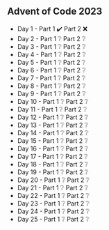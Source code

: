 ## Advent of Code 2023

* Day 1 - Part 1 ✔️ Part 2 ❌
* Day 2 - Part 1 ❔ Part 2 ❔
* Day 3 - Part 1 ❔ Part 2 ❔
* Day 4 - Part 1 ❔ Part 2 ❔
* Day 5 - Part 1 ❔ Part 2 ❔
* Day 6 - Part 1 ❔ Part 2 ❔
* Day 7 - Part 1 ❔ Part 2 ❔
* Day 8 - Part 1 ❔ Part 2 ❔
* Day 9 - Part 1 ❔ Part 2 ❔
* Day 10 - Part 1 ❔ Part 2 ❔
* Day 11 - Part 1 ❔ Part 2 ❔
* Day 12 - Part 1 ❔ Part 2 ❔
* Day 13 - Part 1 ❔ Part 2 ❔
* Day 14 - Part 1 ❔ Part 2 ❔
* Day 15 - Part 1 ❔ Part 2 ❔
* Day 16 - Part 1 ❔ Part 2 ❔
* Day 17 - Part 1 ❔ Part 2 ❔
* Day 18 - Part 1 ❔ Part 2 ❔
* Day 19 - Part 1 ❔ Part 2 ❔
* Day 20 - Part 1 ❔ Part 2 ❔
* Day 21 - Part 1 ❔ Part 2 ❔
* Day 22 - Part 1 ❔ Part 2 ❔
* Day 23 - Part 1 ❔ Part 2 ❔
* Day 24 - Part 1 ❔ Part 2 ❔
* Day 25 - Part 1 ❔ Part 2 ❔
